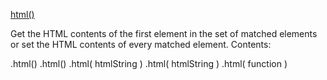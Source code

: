 [html()](https://api.jquery.com/html/)

Get the HTML contents of the first element in the set of matched elements or set the HTML contents of every matched element.
Contents:

.html()
.html()
.html( htmlString )
.html( htmlString )
.html( function )